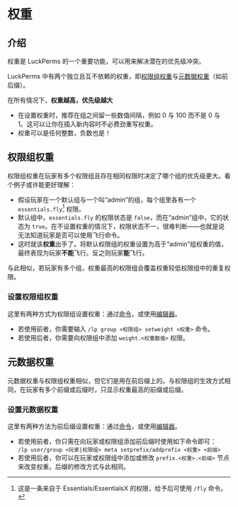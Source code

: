 # 权重

## 介绍

权重是 LuckPerms 的一个重要功能，可以用来解决潜在的优先级冲突。

LuckPerms 中有两个独立且互不依赖的权重，即[权限组权重](#权限组权重)与[元数据权重](#元数据权重)（如前后缀）。

在所有情况下，**权重越高，优先级越大**

* 在设置权重时，推荐在组之间留一些数值间隔，例如 0 与 100 而不是 0 与 1。这可以让你在插入新内容时不必费劲重写权重。
* 权重可以是任何整数，负数也是！

## 权限组权重

权限组权重在玩家有多个权限组且存在相同权限时决定了哪个组的优先级更大。看个例子或许能更好理解：

* 假设玩家在一个默认组与一个叫“admin”的组，每个组里各有一个 `essentials.fly`[^1] 权限。
* 默认组中，`essentials.fly` 的权限状态是 `false`，而在“admin”组中，它的状态为 `true`。在不设置权重的情况下，权限状态不一，很难判断——也就是说无法知道玩家是否可以使用飞行命令。
* 这时就该**权重**出手了。将默认权限组的权重设置为高于“admin”组权重的值，最终表现为玩家**不能**飞行。反之则玩家**能**飞行。

与此相似，若玩家有多个组，权重最高的权限组会覆盖权重较低权限组中的重复权限。

### 设置权限组权重

这里有两种方式为权限组设置权重：通过[命令](command-usage.group.md#lp-group-权限组-setweight-权重)，或使用[编辑器](features.web-editor.md#luckperms-节点)。

* 若使用前者，你需要输入 `/lp group <权限组> setweight <权重>` 命令。
* 若使用后者，你需要向权限组中添加 `weight.<权重数值>` 权限。

## 元数据权重

元数据权重与权限组权重相似，但它们是用在前后缀上的。与权限组的生效方式相同，在玩家有多个前缀或后缀时，只显示权重最高的前缀或后缀。

### 设置元数据权重

这里有两种方法为前后缀设置权重：通过[命令](command-usage.meta.md#lp-usergroup-玩家权限组-meta-setprefix-权重-前缀-情境)，或使用[编辑器](features.web-editor.md#luckperms-节点)。

* 若使用前者，你只需在向玩家或权限组添加前后缀时使用如下命令即可：    
    `/lp user/group <玩家|权限组> meta setprefix/addprefix <权重> <前缀>`
* 若使用后者，你可以在玩家或权限组中添加或修改 `prefix.<权重>.<前缀>` 节点来改变权重。后缀的修改方式与此相同。

[^1]: 这是一条来自于 Essentials/EssentialsX 的权限，给予后可使用 `/fly` 命令。
